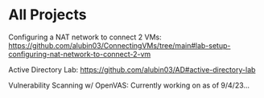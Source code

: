 # All Projects

Configuring a NAT network to connect 2 VMs: https://github.com/alubin03/ConnectingVMs/tree/main#lab-setup-configuring-nat-network-to-connect-2-vm

Active Directory Lab: https://github.com/alubin03/AD#active-directory-lab

Vulnerability Scanning w/ OpenVAS: Currently working on as of 9/4/23...
